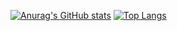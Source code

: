 [![Anurag's GitHub stats](https://github-readme-stats.vercel.app/api?username=gsoosk&theme=calm&hide=prs&count_private=true&show_icons=true&include_all_commits=true)](https://github.com/gsoosk) 
[![Top Langs](https://github-readme-stats.vercel.app/api/top-langs/?username=gsoosk&layout=compact&langs_count=9&hide=css,html,jupyter%20notebook,tex&theme=calm)](https://github.com/gsoosk)
